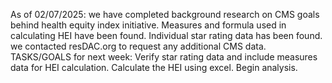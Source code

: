 As of 02/07/2025: 
we have completed background research on CMS goals behind health equity index initiative.
Measures and formula used in calculating HEI have been found.
Individual star rating data has been found.
we contacted resDAC.org to request any additional CMS data.
TASKS/GOALS for next week:
Verify star rating data and include measures data for HEI calculation.
Calculate the HEI using excel.
Begin analysis.
